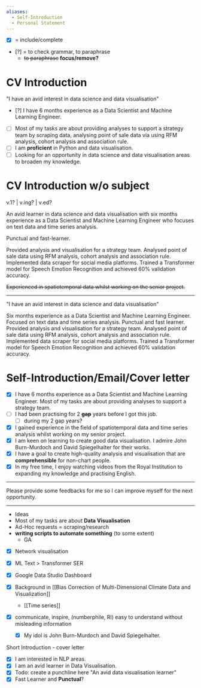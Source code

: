 ```yaml
---
aliases:
  - Self-Introduction
  - Personal Statement
---
```


- [x] = include/complete
- [?] = to check grammar, to paraphrase
  - ~~to paraphrase~~ **focus/remove?**

# CV Introduction

"I have an avid interest in data science and data visualisation"

- [?] I have 6 months experience as a Data Scientist and Machine Learning Engineer.
- [ ] Most of my tasks are about providing analyses to support a strategy team by scraping data, analysing point of sale data via using RFM analysis, cohort analysis and association rule.
- [ ] I am **proficient** in Python and data visualisation. 
- [ ] Looking for an opportunity in data science and data visualisation areas to broaden my knowledge.

# CV Introduction w/o subject

v.1? | v.ing? | v.ed?

An avid learner in data science and data visualisation with six months experience as a Data Scientist and Machine Learning Engineer who focuses on text data and time series analysis. 

Punctual and fast-learner.

Provided analysis and visualisation for a strategy team. Analysed point of sale data using RFM analysis, cohort analysis and association rule. Implemented data scraper for social media platforms. Trained a Transformer model for Speech Emotion Recognition and achieved 60% validation accuracy. 

~~Experienced in spatiotemporal data whilst working on the senior project.~~

---

"I have an avid interest in data science and data visualisation"

Six months experience as a Data Scientist and Machine Learning Engineer. Focused on text data and time series analysis. Punctual and fast learner. Provided analysis and visualisation for a strategy team. Analysed point of sale data using RFM analysis, cohort analysis and association rule. Implemented data scraper for social media platforms. Trained a Transformer model for Speech Emotion Recognition and achieved 60% validation accuracy.

# Self-Introduction/Email/Cover letter

- [x] I have 6 months experience as a Data Scientist and Machine Learning Engineer. Most of my tasks are about providing analyses to support a strategy team.
- [ ] I had been practising for 2 ~~**gap**~~ years before I got this job.
  - [ ] during my 2 gap years?
- [x] I gained experience in the field of spatiotemporal data and time series analysis whilst working on my senior project.
- [x] I am keen on learning to create good data visualisation. I admire John Burn-Murdoch and David Spiegelhalter for their works.
- [x] I have a goal to create high-quality analysis and visualisation that are **comprehensible** for non-chart people.
- [x] In my free time, I enjoy watching videos from the Royal Institution to expanding my knowledge and practising English.
---

Please provide some feedbacks for me so I can improve myself for the next opportunity.

---

- Ideas
- Most of my tasks are about **Data Visualisation**
- Ad-Hoc requests = scraping/research
- **writing scripts to automate something** (to some extent)
	- GA
- [x] Network visualisation
- [x] ML Text > Transformer SER
- [x] Google Data Studio Dashboard
- [x] Background in [[Bias Correction of Multi-Dimensional Climate Data and Visualization]]
	- [[Time series]]

- [x] communicate, inspire, (numberphile, RI) easy to understand without misleading information
  - [x] My idol is John Burn-Murdoch and David Spiegelhalter.

Short Introduction - cover letter

- [x] I am interested in NLP areas. 
- [x] I am an avid learner in Data Visualisation.
- [x] Todo: create a punchline here "An avid data visualisation learner"
- [x] Fast Learner and **Punctual**?